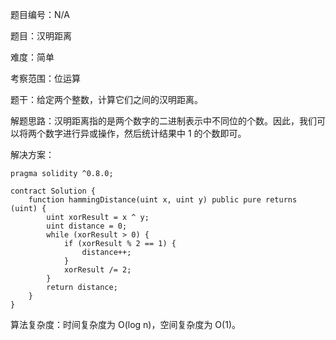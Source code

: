 题目编号：N/A

题目：汉明距离

难度：简单

考察范围：位运算

题干：给定两个整数，计算它们之间的汉明距离。

解题思路：汉明距离指的是两个数字的二进制表示中不同位的个数。因此，我们可以将两个数字进行异或操作，然后统计结果中 1 的个数即可。

解决方案：

```solidity
pragma solidity ^0.8.0;

contract Solution {
    function hammingDistance(uint x, uint y) public pure returns (uint) {
        uint xorResult = x ^ y;
        uint distance = 0;
        while (xorResult > 0) {
            if (xorResult % 2 == 1) {
                distance++;
            }
            xorResult /= 2;
        }
        return distance;
    }
}
```

算法复杂度：时间复杂度为 O(log n)，空间复杂度为 O(1)。